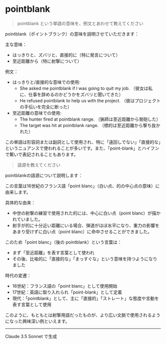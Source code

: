 # pointblank

> pointblank という単語の意味を、例文とあわせて教えてください

pointblank（ポイントブランク）の意味を説明させていただきます：

主な意味：

 * はっきりと、ズバリと、直接的に（特に発言について）
 * 至近距離から（特に射撃について）

例文：

 * はっきりと/直接的な意味での使用:
   * She asked me pointblank if I was going to quit my job. （彼女は私に、仕事を辞めるのかどうかをズバリと聞いてきた）
   * He refused pointblank to help us with the project. （彼はプロジェクトの手伝いを完全に断った）
 * 至近距離の意味での使用:
   * The hunter fired at pointblank range. （猟師は至近距離から発砲した）
   * The target was hit at pointblank range. （標的は至近距離から撃ち抜かれた）

この単語は形容詞または副詞として使用され、特に「遠回しでない」「直接的な」というニュアンスで使われることが多いです。また、「point-blank」とハイフンで繋いで表記されることもあります。

> 語源を教えてください

pointblankの語源について説明します：

この言葉は16世紀のフランス語「point blanc」（白い点、的の中心点の意味）に由来します。

具体的な由来：

 * 中世の射撃の練習で使用された的には、中心に白い点（point blanc）が描かれていました。
 * 射手が的に十分近い距離にいる場合、弾道がほぼ水平になり、重力の影響をあまり受けずに白い点（point blanc）に命中させることができました。

このため「point blanc」（後の pointblank）という言葉は：

 * まず「至近距離」を表す言葉として使われ
 * その後、比喩的に「直接的な」「まっすぐな」という意味を持つようになりました

時代の変遷：

 * 16世紀：フランス語の「point blanc」として使用開始
 * 17世紀：英語に取り入れられ「point-blank」として定着
 * 現代：「pointblank」として、主に「直接的」「ストレート」な態度や言動を表す言葉として使用

このように、もともとは射撃用語だったものが、より広い文脈で使用されるようになった興味深い例といえます。

---
Claude 3.5 Sonnet で生成
